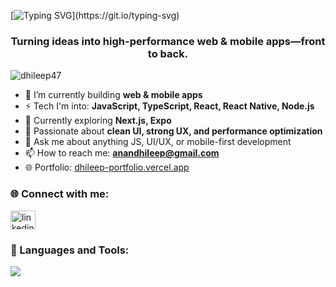 [![Typing SVG](https://readme-typing-svg.herokuapp.com?font=Ubuntu+Mono&weight=700&pause=500&speed=300&color=36BCF7&vCenter=true&width=750&height=35&lines=$+whoami;>+Loading...;>+npx+create-ideas-to-apps;>+console.log('Full+Stack+Dev');>+Debugging+React+Native;>+npm+run+build;>+Deploying+to+production...)](https://git.io/typing-svg)


<h3 align="center">Turning ideas into high-performance web & mobile apps—front to back.</h3>

<p align="left">
  <img src="https://komarev.com/ghpvc/?username=dhileep47&label=Profile%20views&color=0e75b6&style=flat" alt="dhileep47" />
</p>

- 💼 I’m currently building **web & mobile apps**  
- ⚡ Tech I'm into: **JavaScript, TypeScript, React, React Native, Node.js**  
- 🌱 Currently exploring **Next.js, Expo**  
- 🧠 Passionate about **clean UI, strong UX, and performance optimization**  
- 💬 Ask me about anything JS, UI/UX, or mobile-first development  
- 📫 How to reach me: **anandhileep@gmail.com**  
- 🌐 Portfolio: [dhileep-portfolio.vercel.app](https://dhileep-portfolio.vercel.app)

### 🌐 Connect with me:
<p align="left">
  <a href="https://www.linkedin.com/in/dhileep47/" target="blank">
    <img align="center" src="https://raw.githubusercontent.com/rahuldkjain/github-profile-readme-generator/master/src/images/icons/Social/linked-in-alt.svg" alt="linkedin" height="30" width="40" />
  </a>
</p>

### 🚀 Languages and Tools:
<p align="left">
  <img src="https://skillicons.dev/icons?i=js,ts,react,nextjs,nodejs,express,tailwind,html,css,figma,firebase,mongodb,postgres,docker,aws,linux,git,github,vercel,vscode" />
</p>
